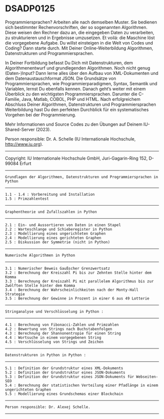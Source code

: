 # DSADP0125

Programmiersprachen? Arbeiten alle nach demselben Muster. Sie bedienen sich bestimmter Rechenvorschriften, der so sogenannten Algorithmen. Diese weisen den Rechner dazu an, die eingegeben Daten zu verarbeiten, zu strukturieren und in Ergebnisse umzusetzen. Et voilá: die Maschine löst die vorgegebene Aufgabe. Du willst einsteigen in die Welt von Codes und Coding? Dann starte durch. Mit Deiner Online-Weiterbildung Algorithmen, Datenstrukturen und Programmiersprachen.  

In Deiner Fortbildung befasst Du Dich mit Datenstrukturen, dem Algorithmenentwurf und grundlegenden Algorithmen. Noch nicht genug (Daten-)Input? Dann lerne alles über den Aufbau von XML-Dokumenten und dem Datenaustauschformat JSON. Die Grundsätze von Programmiersprachen, wie Programmierparadigmen, Syntax, Semantik und Variablen, lernst Du ebenfalls kennen. Danach geht’s weiter mit einem Überblick zu den wichtigsten Programmiersprachen. Darunter die C-Familie, Java, Matlab, COBOL, PHP und HTML. Nach erfolgreichem Abschluss Deiner Algorithmen, Datenstrukturen und Programmiersprachen Weiterbildung hast Du den perfekten Durchblick für ein systematisches Vorgehen bei der Programmierung. 

Mehr Informationen und Source Codes zu den Übungen auf Deinem IU-Shared-Server (2023).

Person responsible: Dr. A. Schelle (IU Internationale Hochschule, http://www.iu.org).

*********************************************************************************************************************
											    	       	
Copyright: IU Internationale Hochschule GmbH, Juri-Gagarin-Ring 152, D-99084 Erfurt	       		 
										    	       	
*********************************************************************************************************************

	Grundlagen der Algorithmen, Datenstrukturen und Programmiersprachen in Python

*********************************************************************************************************************

	1.1 - 1.4 : Vorbereitung und Installation
	1.5 : Primzahlentest

*********************************************************************************************************************

	Graphentheorie und Zufallszahlen in Python

*********************************************************************************************************************

	2.1 : Ein- und Aussortieren von Daten in einen Stapel
	2.2 : Warteschlange und Schieberegister in Python
	2.3 : Modellierung eines ungerichteten Graphen 
	2.4 : Modellierung eines gerichteten Graphen 	
	2.5 : Diskussion der Symmetrie (nicht in Python)
 
*********************************************************************************************************************

	Numerische Algorithmen in Python

*********************************************************************************************************************

	3.1 : Numerischer Beweis Gaußscher Grenzwertsatz        
	3.2 : Berechnung der Kreiszahl Pi bis zur Zehnten Stelle hinter dem Komma  
	3.3 : Berechnung der Kreiszahl Pi mit parallelem Algorithmus bis zur Zwölften Stelle hinter dem Komma        
	3.4 : Berechnung der Wahrscheinlichkeiten nach der Monty-Hall Strategie 
  	3.5 : Berechnung der Gewinne in Prozent in einer 6 aus 49 Lotterie 
 
*********************************************************************************************************************

	Stringanalyse und Verschlüsselung in Python :

*********************************************************************************************************************

	4.1 : Berechnung von Fibonacci-Zahlen und Primzahlen         
	4.2 : Bewertung von Strings nach Buchstabenfolgen 
	4.3 : Berechnung der Shannonentropie für einen String       
	4.4 : Wortsuche in einem vorgegebenen String
  	4.5 : Verschlüsselung von Strings und Zeichen

*********************************************************************************************************************

	Datenstrukturen in Python in Python :

*********************************************************************************************************************

	5.1 : Definition der Grundstruktur eines XML-Dokuments        
	5.2 : Definition der Grundstruktur eines JSON-Dokuments 
	5.3 : Definition der Grundstruktur eines JSON-Dokuments für Webseiten-SEO       
	5.4 : Berechnung der statistischen Verteilung einer Pfadlänge in einem ungerichteten Graphen
  	5.5 : Modellierung eines Grundschemas einer Blockchain 	

*********************************************************************************************************************

	Person responsible: Dr. Alexej Schelle.

*********************************************************************************************************************
